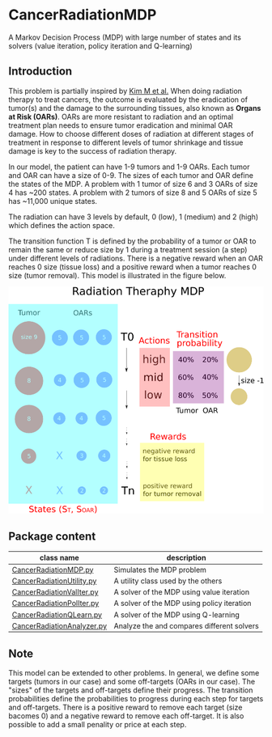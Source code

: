 # CancerRadiationMDP
A Markov Decision Process (MDP) with large number of states and its solvers (value iteration, policy iteration and Q-learning)

## Introduction
This problem is partially inspired by [Kim M et al.](https://www.ncbi.nlm.nih.gov/pubmed/19556687) When doing radiation therapy to treat cancers, the outcome is evaluated by the eradication of tumor(s) and the damage to the surrounding tissues, also known as **Organs at Risk (OARs)**. OARs are more resistant to radiation and an optimal treatment plan needs to ensure tumor eradication and minimal OAR damage. How to choose different doses of radiation at different stages of treatment in response to different levels of tumor shrinkage and tissue damage is key to the success of radiation therapy.

In our model, the patient can have 1-9 tumors and 1-9 OARs.  Each tumor and OAR can have a size of 0-9. The sizes of each tumor and OAR define the states of the MDP. A problem with 1 tumor of size 6 and 3 OARs of size 4 has ~200 states. A problem with 2 tumors of size 8 and 5 OARs of size 5 has ~11,000 unique states.

The radiation can have 3 levels by default, 0 (low), 1 (medium) and 2 (high) which defines the action space. 

The transition function T is defined by the probability of a tumor or OAR to remain the same or reduce size by 1 during a treatment session (a step) under different levels of radiations. There is a negative reward when an OAR reaches 0 size (tissue loss) and a positive reward when a tumor reaches 0 size (tumor removal). This model is illustrated in the figure below.

![CancerRadiationMDP](https://github.com/fjia30/CancerRadiationMDP/blob/master/CancarRadiationMDP.png)

## Package content
class name | description
---------------- | ------------------
[CancerRadiationMDP.py](https://github.com/fjia30/CancerRadiationMDP/blob/master/lib/CancerRadiationMDP.py) | Simulates the MDP problem
[CancerRadiationUtility.py](https://github.com/fjia30/CancerRadiationMDP/blob/master/lib/CancerRadiationUtility.py) | A utility class used by the others
[CancerRadiationValIter.py](https://github.com/fjia30/CancerRadiationMDP/blob/master/lib/CancerRadiationValIter.py) | A solver of the MDP using value iteration
[CancerRadiationPolIter.py](https://github.com/fjia30/CancerRadiationMDP/blob/master/lib/CancerRadiationPolIter.py) | A solver of the MDP using policy iteration
[CancerRadiationQLearn.py](https://github.com/fjia30/CancerRadiationMDP/blob/master/lib/CancerRadiationQLearn.py) | A solver of the MDP using Q-learning
[CancerRadiationAnalyzer.py](https://github.com/fjia30/CancerRadiationMDP/blob/master/lib/CancerRadiationAnalyzer.py) | Analyze the and compares different solvers

## Note
This model can be extended to other problems. In general, we define some targets (tumors in our case) and some off-targets (OARs in our case). The "sizes" of the targets and off-targets define their progress. The transition probabilities define the probabilities to progress during each step for targets and off-targets. There is a positive reward to remove each target (size bacomes 0) and a negative reward to remove each off-target. It is also possible to add a small penality or price at each step.